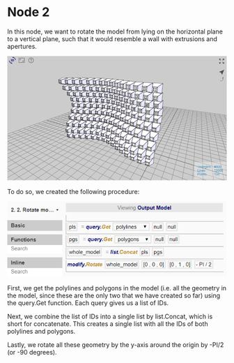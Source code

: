 # Node 2

In this node, we want to rotate the model from lying on the horizontal plane to a vertical plane, such that it would resemble a wall with extrusions and apertures.

![Result](./imgs/6.4.4-example3-node2-endresult.png)

To do so, we created the following procedure:

![Procedure](./imgs/6.4.4-example3-node2-procedure.png)

First, we get the polylines and polygons in the model (i.e. all the geometry in the model, since these are the only two that we have created so far) using the query.Get function. Each query gives us a list of IDs. 

Next, we combine the list of IDs into a single list by list.Concat, which is short for concatenate. This creates a single list with all the IDs of both polylines and polygons.

Lastly, we rotate all these geometry by the y-axis around the origin by -PI/2 (or -90 degrees). 